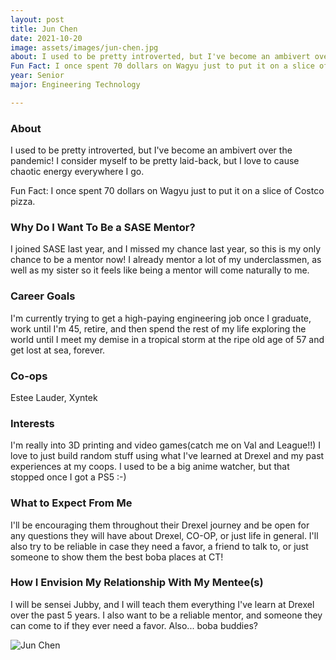 ```yaml
---
layout: post
title: Jun Chen 
date: 2021-10-20
image: assets/images/jun-chen.jpg
about: I used to be pretty introverted, but I've become an ambivert over the pandemic. I consider myself to be pretty laid-back, but I love to cause chaotic energy everywhere I go. 
Fun Fact: I once spent 70 dollars on Wagyu just to put it on a slice of Costco pizza. 
year: Senior
major: Engineering Technology

---
```


### About

I used to be pretty introverted, but I've become an ambivert over the pandemic!
I consider myself to be pretty laid-back, but I love to cause chaotic energy everywhere I go. 

Fun Fact: I once spent 70 dollars on Wagyu just to put it on a slice of Costco pizza. 

### Why Do I Want To Be a SASE Mentor?

I joined SASE last year, and I missed my chance last year, so this is my only chance to be a mentor now! I already mentor a lot of my underclassmen, as well as my sister so it feels like being a mentor will come naturally to me. 

### Career Goals

I'm currently trying to get a high-paying engineering job once I graduate, work until I'm 45, retire, and then spend the rest of my life exploring the world until I meet my demise in a tropical storm at the ripe old age of 57 and get lost at sea, forever. 

### Co-ops

Estee Lauder, Xyntek

### Interests

I'm really into 3D printing and video games(catch me on Val and League!!) I love to just build random stuff using what I've learned at Drexel and my past experiences at my coops. I used to be a big anime watcher, but that stopped once I got a PS5 :-)

### What to Expect From Me

I'll be encouraging them throughout their Drexel journey and be open for any questions they will have about Drexel, CO-OP, or just life in general. I'll also try to be reliable in case they need a favor, a friend to talk to, or just someone to show them the best boba places at CT!

### How I Envision My Relationship With My Mentee(s) 

I will be sensei Jubby, and I will teach them everything I've learn at Drexel over the past 5 years. I also want to be a reliable mentor, and someone they can come to if they ever need a favor. Also... boba buddies? 

<div class="text-center my-5">
    <img src="{ https://sase-drexel.github.io/mentorship-2021/assets/images/jun-chen.jpg | absolute_url }" alt="Jun Chen" class="rounded post-img" />
</div>
